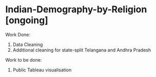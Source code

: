 # Indian-Demography-by-Religion [ongoing]

Work Done:
1. Data Cleaning
2. Additional cleaning for state-split Telangana and Andhra Pradesh

Work to be done:
1. Public Tableau visualisation
